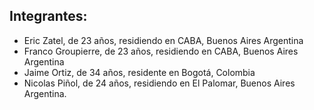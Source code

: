 ## Integrantes: 
  - Eric Zatel, de 23 años, residiendo en CABA, Buenos Aires Argentina
  - Franco Groupierre, de 23 años, residiendo en CABA, Buenos Aires Argentina
  - Jaime Ortiz, de 34 años, residente en Bogotá, Colombia 
  - Nicolas Piñol, de 24 años, residiendo en El Palomar, Buenos Aires Argentina.